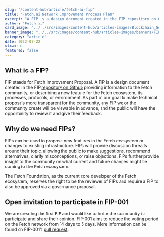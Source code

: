 ```yaml
---
slug: "/content-hub/article/fetch-ai-fip"
title: "Fetch.ai Network Improvement Process Plan"
excerpt: "A FIP is a design document created in the FIP repository on Github providing information to the Fetch community, or describing a new feature for the Fetch ecosystem, its processes, protocols, or environment."
author: "Fetch.ai"
card_image: "../../src/images/content-hub/articles-images/Blockchain_Governance.png"
banner_image: "../../src/images/content-hub/articles-images/banners/FIPs.png"
category: "article"
date: 2022-07-22
views: 0
featured: false
---
```


## What is a FIP?

FIP stands for Fetch Improvement Proposal. A FIP is a design document created in the FIP [repository on Github](https://github.com/fetchai/FIPs) providing information to the Fetch community, or describing a new feature for the Fetch ecosystem, its processes, protocols, or environment. As part of our goal to make technical proposals more transparent for the community, any FIP we or the community create will be viewable in advance, and the public will have the opportunity to review it and give their feedback.

## Why do we need FIPs?

FIPs can be used to propose new features in the Fetch ecosystem or changes to existing infrastructure. FIPs will provide discussion threads around their topic, allowing the public to make suggestions, recommend alternatives, clarify misconceptions, or raise objections. FIPs further provide insight to the community on what current and future changes might be coming to the Fetch ecosystem.

The Fetch Foundation, as the current core developer of the Fetch ecosystem, reserves the right to be the reviewer of FIPs and require a FIP to also be approved via a governance proposal.

## Open invitation to participate in FIP-001

We are creating the first FIP and would like to invite the community to participate and share their opinion. FIP-001 aims to reduce the voting period on the Fetch network from 14 days to 5 days. More information can be found on FIP-001’s [pull request](https://github.com/fetchai/FIPs/pull/2).
